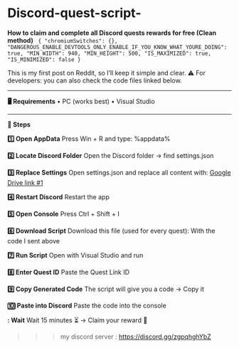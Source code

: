 # Discord-quest-script-
**How to claim and complete all Discord quests rewards for free (Clean method)**
` {
    "chromiumSwitches": {},
    "DANGEROUS_ENABLE_DEVTOOLS_ONLY_ENABLE_IF_YOU_KNOW_WHAT_YOURE_DOING": true,
    "MIN_WIDTH": 940,
    "MIN_HEIGHT": 500,
    "IS_MAXIMIZED": true,
    "IS_MINIMIZED": false
}`

This is my first post on Reddit, so I’ll keep it simple and clear.
⚠️ For developers: you can also check the code files linked below.

---

**🖥️ Requirements**
• PC (works best)
• Visual Studio

---


**🔹 Steps**

**1️⃣ Open AppData**
Press Win + R and type: %appdata%

**2️⃣ Locate Discord Folder**
Open the Discord folder → find settings.json

**3️⃣ Replace Settings**
Open settings.json and replace all content with: [Google Drive link #1](https://drive.google.com/file/d/1WmIBljTjWJTPzEk-0FRhmATLEkRv3Umv/view?usp=sharing)

**4️⃣ Restart Discord**
Restart the app

**5️⃣ Open Console**
Press Ctrl + Shift + I

**6️⃣ Download Script**
Download this file (used for every quest): With the code I sent above

**7️⃣ Run Script**
Open with Visual Studio and run

**8️⃣ Enter Quest ID**
Paste the Quest Link ID

**9️⃣ Copy Generated Code**
The script will give you a code → Copy it

**🔟 Paste into Discord**
Paste the code into the console

**: Wait**
Wait 15 minutes ⏳ → Claim your reward 🎉


>>>my discord server : https://discord.gg/zgpqhghYbZ
